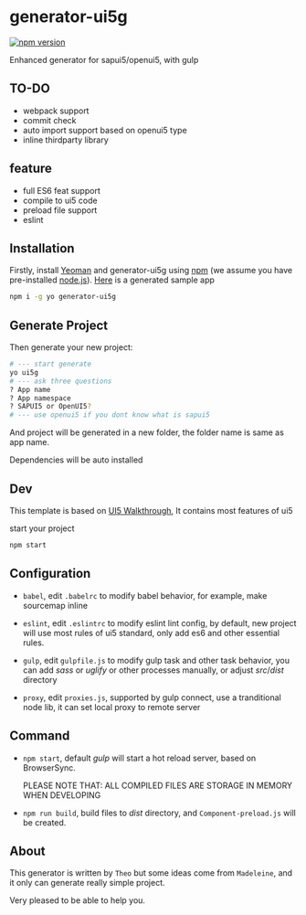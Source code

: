 # generator-ui5g

[![npm version](https://badge.fury.io/js/generator-ui5g.svg)](https://www.npmjs.com/package/generator-ui5g)

Enhanced generator for sapui5/openui5, with gulp

## TO-DO

* webpack support
* commit check
* auto import support based on openui5 type
* inline thirdparty library

## feature

* full ES6 feat support
* compile to ui5 code
* preload file support
* eslint

## Installation

Firstly, install [Yeoman](http://yeoman.io) and generator-ui5g using [npm](https://www.npmjs.com/) (we assume you have pre-installed [node.js](https://nodejs.org/)). [Here](https://github.com/Soontao/ui5g-generate-proj) is a generated sample app

```bash
npm i -g yo generator-ui5g
```

## Generate Project

Then generate your new project:

```bash
# --- start generate
yo ui5g
# --- ask three questions
? App name
? App namespace
? SAPUI5 or OpenUI5?
# --- use openui5 if you dont know what is sapui5
```

And project will be generated in a new folder, the folder name is same as app name.

Dependencies will be auto installed

## Dev

This template is based on [UI5 Walkthrough](https://sapui5.hana.ondemand.com/test-resources/sap/m/demokit/tutorial/walkthrough/37/webapp/test/mockServer.html?sap-ui-theme=sap_belize), It contains most features of ui5

start your project

```bash
npm start
```

## Configuration

* ```babel```, edit ```.babelrc``` to modify babel behavior, for example, make sourcemap inline

* ```eslint```, edit ```.eslintrc``` to modify eslint lint config, by default, new project will use most rules of ui5 standard, only add es6 and other essential rules.

* ```gulp```, edit ```gulpfile.js``` to modify gulp task and other task behavior, you can add *sass* or *uglify* or other processes manually, or adjust *src*/*dist* directory

* ```proxy```, edit ```proxies.js```, supported by gulp connect, use a tranditional node lib, it can set local proxy to remote server

## Command

* ```npm start```, default *gulp* will start a hot reload server, based on BrowserSync.
  
  PLEASE NOTE THAT: ALL COMPILED FILES ARE STORAGE IN MEMORY WHEN DEVELOPING
  
* ```npm run build```, build files to *dist* directory, and ```Component-preload.js``` will be created.

## About

This generator is written by `Theo` but some ideas come from `Madeleine`, and it only can generate really simple project.

Very pleased to be able to help you.
